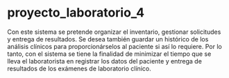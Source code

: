 # proyecto_laboratorio_4
Con este sistema se pretende organizar el inventario, gestionar solicitudes y entrega de resultados. Se desea también guardar un histórico de los análisis clínicos para proporcionárselos al paciente si así lo requiere.   Por lo tanto, con el sistema se tiene la finalidad de minimizar el tiempo que se lleva el laboratorista en registrar los datos del paciente y entrega de resultados de los exámenes de laboratorio clínico.
